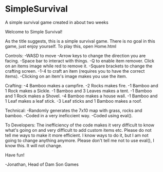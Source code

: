 # SimpleSurvival
A simple survival game created in about two weeks


Welcome to Simple Survival!

As the title suggests, this is a simple survival game.
There is no goal in this game, just enjoy yourself.
To play this, open Home.html

Controls:
  -WASD to move
  -Arrow keys to change the direction you are facing.
  -Space bar to interact with things.
  -Q to enable item remover. Click on an items image while red to remove it.
  -Square brackets to change the crafting screen.
  -1-4 to craft an item (requires you to have the correct items).
  -Clicking on an item's image makes you use the item.

Crafting:
  -4 Bamboo makes a campfire.
  -2 Rocks makes fire.
  -1 Bamboo and 1 Rock makes a Sickle.
  -1 Bamboo and 3 Leaves makes a tent.
  -1 Bamboo and 1 Rock makes a Shovel.
  -4 Bamboo makes a house wall.
  -1 Bamboo and 1 Leaf makes a leaf stick.
  -3 Leaf sticks and 1 Bamboo makes a roof.
  
Technical:
  -Randomly generates the 7x10 map with grass, rocks and bamboo.
  -Coded in a very ineficcient way.
  -Coded using eval().

To Developers:
  The inefficiency of the code makes it very difficult to know what's going on and very difficult to add custom items etc.
  Please do not tell me ways to make it more efficient. I know ways to do it, but I am not going to change anything anymore.
  Please don't tell me not to use eval(), I know this. It will not change.
  
Have fun!

-Jonathan, Head of Dam Son Games
  
